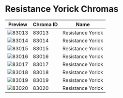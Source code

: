 # Resistance Yorick Chromas

| Preview | Chroma ID | Name |
|---------|-----------|------|
| ![83013](https://raw.communitydragon.org/latest/plugins/rcp-be-lol-game-data/global/default/v1/champion-chroma-images/83/83013.png) | 83013 | Resistance Yorick |
| ![83014](https://raw.communitydragon.org/latest/plugins/rcp-be-lol-game-data/global/default/v1/champion-chroma-images/83/83014.png) | 83014 | Resistance Yorick |
| ![83015](https://raw.communitydragon.org/latest/plugins/rcp-be-lol-game-data/global/default/v1/champion-chroma-images/83/83015.png) | 83015 | Resistance Yorick |
| ![83016](https://raw.communitydragon.org/latest/plugins/rcp-be-lol-game-data/global/default/v1/champion-chroma-images/83/83016.png) | 83016 | Resistance Yorick |
| ![83017](https://raw.communitydragon.org/latest/plugins/rcp-be-lol-game-data/global/default/v1/champion-chroma-images/83/83017.png) | 83017 | Resistance Yorick |
| ![83018](https://raw.communitydragon.org/latest/plugins/rcp-be-lol-game-data/global/default/v1/champion-chroma-images/83/83018.png) | 83018 | Resistance Yorick |
| ![83019](https://raw.communitydragon.org/latest/plugins/rcp-be-lol-game-data/global/default/v1/champion-chroma-images/83/83019.png) | 83019 | Resistance Yorick |
| ![83020](https://raw.communitydragon.org/latest/plugins/rcp-be-lol-game-data/global/default/v1/champion-chroma-images/83/83020.png) | 83020 | Resistance Yorick |